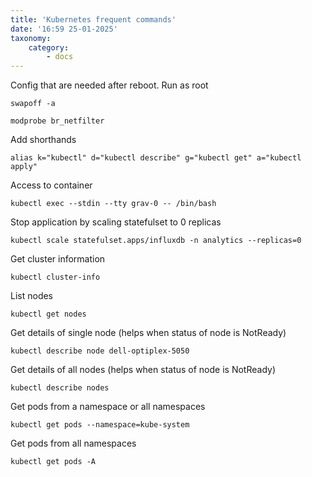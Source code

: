 ```yaml
---
title: 'Kubernetes frequent commands'
date: '16:59 25-01-2025'
taxonomy:
    category:
        - docs
---
```


Config that are needed after reboot. Run as root

    swapoff -a
    
    modprobe br_netfilter

Add shorthands

    alias k="kubectl" d="kubectl describe" g="kubectl get" a="kubectl apply"

Access to container

    kubectl exec --stdin --tty grav-0 -- /bin/bash

Stop application by scaling statefulset to 0 replicas

    kubectl scale statefulset.apps/influxdb -n analytics --replicas=0

Get cluster information

    kubectl cluster-info
    
List nodes

    kubectl get nodes

Get details of single node (helps when status of node is NotReady)

    kubectl describe node dell-optiplex-5050

Get details of all nodes (helps when status of node is NotReady)

    kubectl describe nodes
 
Get pods from a namespace or all namespaces
 
    kubectl get pods --namespace=kube-system

Get pods from all namespaces
 
    kubectl get pods -A